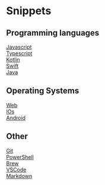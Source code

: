 # Snippets

## Programming languages

[Javascript](FrontEnd/Javascript)<br>
[Typescript](FrontEnd/Typescript)<br>
[Kotlin](Android/kotlin)<br>
[Swift](iOS/Swift)<br>
[Java](Android/Java)<br>

## Operating Systems

[Web](Web)<br>
[IOs](iOS/iOS)<br>
[Android](Android)<br>

## Other

[Git](Git)<br>
[PowerShell](PowerShell)<br>
[Brew](Brew)<br>
[VSCode](VSCode)<br>
[Markdown](Markdown)
